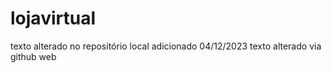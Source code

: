 # lojavirtual

texto alterado no repositório local
adicionado 04/12/2023
texto alterado via github web

